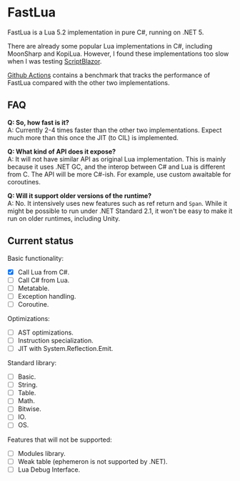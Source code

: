 # FastLua

FastLua is a Lua 5.2 implementation in pure C#, running on .NET 5.

There are already some popular Lua implementations in C#, including
MoonSharp and KopiLua. However, I found these implementations too slow
when I was testing [ScriptBlazor](https://github.com/acaly/ScriptBlazor).

[Github Actions](https://github.com/acaly/FastLua/actions) contains a
benchmark that tracks the performance of FastLua compared with the other
two implementations.

## FAQ

__Q: So, how fast is it?__ <br>
A: Currently 2-4 times faster than the other two implementations. Expect
much more than this once the JIT (to CIL) is implemented.

__Q: What kind of API does it expose?__ <br>
A: It will not have similar API as original Lua implementation. This is
mainly because it uses .NET GC, and the interop between C# and Lua is
different from C. The API will be more C#-ish. For example, use custom
awaitable for coroutines.

__Q: Will it support older versions of the runtime?__ <br>
A: No. It intensively uses new features such as ref return and `Span`.
While it might be possible to run under .NET Standard 2.1, it won't be
easy to make it run on older runtimes, including Unity.

## Current status

Basic functionality:
- [x] Call Lua from C#.
- [ ] Call C# from Lua.
- [ ] Metatable.
- [ ] Exception handling.
- [ ] Coroutine.

Optimizations:
- [ ] AST optimizations.
- [ ] Instruction specialization.
- [ ] JIT with System.Reflection.Emit.

Standard library:
- [ ] Basic.
- [ ] String.
- [ ] Table.
- [ ] Math.
- [ ] Bitwise.
- [ ] IO.
- [ ] OS.

Features that will not be supported:
- [ ] Modules library.
- [ ] Weak table (ephemeron is not supported by .NET).
- [ ] Lua Debug Interface.
